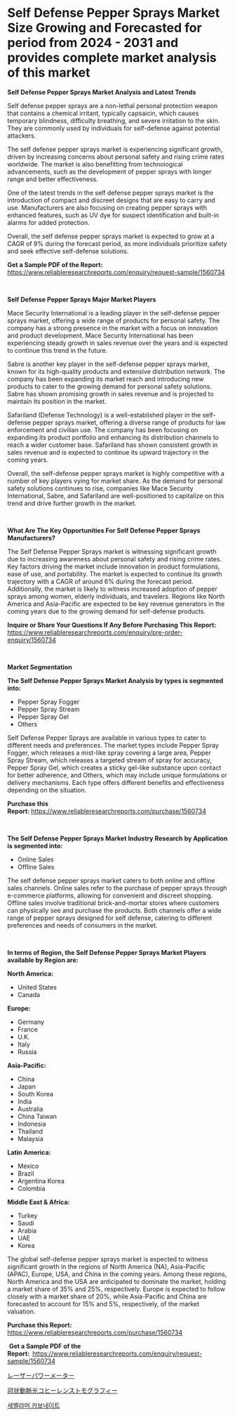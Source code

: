 <p><h1>Self Defense Pepper Sprays Market Size Growing and Forecasted for period from 2024 - 2031 and provides complete market analysis of this market</h1></p><p><strong>Self Defense Pepper Sprays Market Analysis and Latest Trends</strong></p>
<p><p>Self defense pepper sprays are a non-lethal personal protection weapon that contains a chemical irritant, typically capsaicin, which causes temporary blindness, difficulty breathing, and severe irritation to the skin. They are commonly used by individuals for self-defense against potential attackers.</p><p>The self defense pepper sprays market is experiencing significant growth, driven by increasing concerns about personal safety and rising crime rates worldwide. The market is also benefitting from technological advancements, such as the development of pepper sprays with longer range and better effectiveness.</p><p>One of the latest trends in the self defense pepper sprays market is the introduction of compact and discreet designs that are easy to carry and use. Manufacturers are also focusing on creating pepper sprays with enhanced features, such as UV dye for suspect identification and built-in alarms for added protection.</p><p>Overall, the self defense pepper sprays market is expected to grow at a CAGR of 9% during the forecast period, as more individuals prioritize safety and seek effective self-defense solutions.</p></p>
<p><strong>Get a Sample PDF of the Report:&nbsp;</strong> <a href="https://www.reliableresearchreports.com/enquiry/request-sample/1560734">https://www.reliableresearchreports.com/enquiry/request-sample/1560734</a></p>
<p>&nbsp;</p>
<p><strong>Self Defense Pepper Sprays Major Market Players</strong></p>
<p><p>Mace Security International is a leading player in the self-defense pepper sprays market, offering a wide range of products for personal safety. The company has a strong presence in the market with a focus on innovation and product development. Mace Security International has been experiencing steady growth in sales revenue over the years and is expected to continue this trend in the future.</p><p>Sabre is another key player in the self-defense pepper sprays market, known for its high-quality products and extensive distribution network. The company has been expanding its market reach and introducing new products to cater to the growing demand for personal safety solutions. Sabre has shown promising growth in sales revenue and is projected to maintain its position in the market.</p><p>Safariland (Defense Technology) is a well-established player in the self-defense pepper sprays market, offering a diverse range of products for law enforcement and civilian use. The company has been focusing on expanding its product portfolio and enhancing its distribution channels to reach a wider customer base. Safariland has shown consistent growth in sales revenue and is expected to continue its upward trajectory in the coming years.</p><p>Overall, the self-defense pepper sprays market is highly competitive with a number of key players vying for market share. As the demand for personal safety solutions continues to rise, companies like Mace Security International, Sabre, and Safariland are well-positioned to capitalize on this trend and drive further growth in the market.</p></p>
<p>&nbsp;</p>
<p><strong>What Are The Key Opportunities For Self Defense Pepper Sprays Manufacturers?</strong></p>
<p><p>The Self Defense Pepper Sprays market is witnessing significant growth due to increasing awareness about personal safety and rising crime rates. Key factors driving the market include innovation in product formulations, ease of use, and portability. The market is expected to continue its growth trajectory with a CAGR of around 6% during the forecast period. Additionally, the market is likely to witness increased adoption of pepper sprays among women, elderly individuals, and travelers. Regions like North America and Asia-Pacific are expected to be key revenue generators in the coming years due to the growing demand for self-defense products.</p></p>
<p><strong>Inquire or Share Your Questions If Any Before Purchasing This Report:</strong> <a href="https://www.reliableresearchreports.com/enquiry/pre-order-enquiry/1560734">https://www.reliableresearchreports.com/enquiry/pre-order-enquiry/1560734</a></p>
<p>&nbsp;</p>
<p><strong>Market Segmentation</strong></p>
<p><strong>The Self Defense Pepper Sprays Market Analysis by types is segmented into:</strong></p>
<p><ul><li>Pepper Spray Fogger</li><li>Pepper Spray Stream</li><li>Pepper Spray Gel</li><li>Others</li></ul></p>
<p><p>Self Defense Pepper Sprays are available in various types to cater to different needs and preferences. The market types include Pepper Spray Fogger, which releases a mist-like spray covering a large area, Pepper Spray Stream, which releases a targeted stream of spray for accuracy, Pepper Spray Gel, which creates a sticky gel-like substance upon contact for better adherence, and Others, which may include unique formulations or delivery mechanisms. Each type offers different benefits and effectiveness depending on the situation.</p></p>
<p><strong>Purchase this Report:&nbsp;</strong><a href="https://www.reliableresearchreports.com/purchase/1560734">https://www.reliableresearchreports.com/purchase/1560734</a></p>
<p>&nbsp;</p>
<p><strong>The Self Defense Pepper Sprays Market Industry Research by Application is segmented into:</strong></p>
<p><ul><li>Online Sales</li><li>Offline Sales</li></ul></p>
<p><p>The self defense pepper sprays market caters to both online and offline sales channels. Online sales refer to the purchase of pepper sprays through e-commerce platforms, allowing for convenient and discreet shopping. Offline sales involve traditional brick-and-mortar stores where customers can physically see and purchase the products. Both channels offer a wide range of pepper sprays designed for self defense, catering to different preferences and needs of consumers in the market.</p></p>
<p>&nbsp;</p>
<p><strong>In terms of Region, the Self Defense Pepper Sprays Market Players available by Region are:</strong></p>
<p>
    <p> <strong> North America: </strong>
        <ul>
            <li>United States</li>
            <li>Canada</li>
        </ul>
        </p> 
    <p> <strong> Europe: </strong>
        <ul>
            <li>Germany</li>
            <li>France</li>
            <li>U.K.</li>
            <li>Italy</li>
            <li>Russia</li>
        </ul>
        </p> 
    <p> <strong> Asia-Pacific: </strong>
        <ul>
            <li>China</li>
            <li>Japan</li>
            <li>South Korea</li>
            <li>India</li>
            <li>Australia</li>
            <li>China Taiwan</li>
            <li>Indonesia</li>
            <li>Thailand</li>
            <li>Malaysia</li>
        </ul>
        </p> 
    <p> <strong> Latin America: </strong>
        <ul>
            <li>Mexico</li>
            <li>Brazil</li>
            <li>Argentina Korea</li>
            <li>Colombia</li>
        </ul>
        </p> 
    <p> <strong> Middle East & Africa: </strong>
        <ul>
            <li>Turkey</li>
            <li>Saudi</li>
            <li>Arabia</li>
            <li>UAE</li>
            <li>Korea</li>
        </ul>
    </p>
    </p>
<p><p>The global self-defense pepper sprays market is expected to witness significant growth in the regions of North America (NA), Asia-Pacific (APAC), Europe, USA, and China in the coming years. Among these regions, North America and the USA are anticipated to dominate the market, holding a market share of 35% and 25%, respectively. Europe is expected to follow closely with a market share of 20%, while Asia-Pacific and China are forecasted to account for 15% and 5%, respectively, of the market valuation.</p></p>
<p><strong>Purchase this Report: </strong><a href="https://www.reliableresearchreports.com/purchase/1560734">https://www.reliableresearchreports.com/purchase/1560734</a></p>
<p>&nbsp;<strong>Get a Sample PDF of the Report:&nbsp;&nbsp;</strong><a href="https://www.reliableresearchreports.com/enquiry/request-sample/1560734">https://www.reliableresearchreports.com/enquiry/request-sample/1560734</a></p>
<p><strong></strong></p>
<p><p><a href="https://medium.com/@abdielkilback/%E3%83%AC%E3%83%BC%E3%82%B6%E3%83%BC%E3%83%91%E3%83%AF%E3%83%BC%E3%83%A1%E3%83%BC%E3%82%BF%E3%83%BC%E3%83%9E%E3%83%BC%E3%82%B1%E3%83%83%E3%83%88-2031%E5%B9%B4%E3%81%BE%E3%81%A7%E3%81%AE%E3%83%88%E3%83%AC%E3%83%B3%E3%83%89-%E4%BA%88%E6%B8%AC-%E7%AB%B6%E4%BA%89%E5%88%86%E6%9E%90-774a6f790569">レーザーパワーメーター</a></p><p><a href="https://medium.com/@verniebarton2023/%E5%86%A0%E5%8B%95%E8%84%88%E5%85%89%E3%82%B3%E3%83%92%E3%83%BC%E3%83%AC%E3%83%B3%E3%82%B9%E6%96%AD%E5%B1%A4%E6%B3%95%E5%B8%82%E5%A0%B4%E5%88%86%E6%9E%90-%E3%81%9D%E3%81%AEcagr-%E5%B8%82%E5%A0%B4%E3%82%BB%E3%82%B0%E3%83%A1%E3%83%B3%E3%83%86%E3%83%BC%E3%82%B7%E3%83%A7%E3%83%B3-%E4%B8%96%E7%95%8C%E7%9A%84%E3%81%AA%E6%A5%AD%E7%95%8C%E6%A6%82%E8%A6%81-a3e694ce0e50">冠状動脈光コヒーレンストモグラフィー</a></p><p><a href="https://medium.com/@felipegrrady654556/sevelamer-%EC%B9%B4%EB%B3%B4%EB%84%A4%EC%9D%B4%ED%8A%B8-%EC%8B%9C%EC%9E%A5-%EC%A7%80%ED%91%9C-%ED%95%B4%EB%8F%85-%EC%8B%9C%EC%9E%A5-%EC%A0%90%EC%9C%A0%EC%9C%A8-%ED%8A%B8%EB%A0%8C%EB%93%9C-%EB%B0%8F-%EC%84%B1%EC%9E%A5-%ED%8C%A8%ED%84%B4-934fd5373b56">세벨라머 카보네이트</a></p></p>